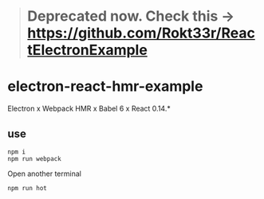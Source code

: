 > # Deprecated now. Check this -> https://github.com/Rokt33r/ReactElectronExample

# electron-react-hmr-example

Electron x Webpack HMR x Babel 6 x React 0.14.*

## use

```
npm i
npm run webpack
```

Open another terminal
```
npm run hot
```
